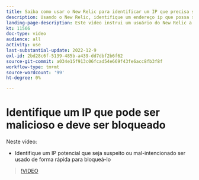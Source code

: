 ```yaml
---
title: Saiba como usar o New Relic para identificar um IP que precisa ser bloqueado
description: Usando o New Relic, identifique um endereço ip que possa ser malicioso.  Depois que o IP é determinado, ele é usado no Fastly para bloqueá-lo de acessar o aplicativo
landing-page-description: Este vídeo instrui um usuário do New Relic a encontrar possíveis endereços IP que podem precisar ser bloqueados ao acessar o site.
kt: 11566
doc-type: video
audience: all
activity: use
last-substantial-update: 2022-12-9
exl-id: 2bd28c6f-5139-485b-a439-dd7dbf2b6f62
source-git-commit: a034e15f913c06fcad54e669f43fe6acc8fb3f8f
workflow-type: tm+mt
source-wordcount: '99'
ht-degree: 0%

---
```


# Identifique um IP que pode ser malicioso e deve ser bloqueado

Neste vídeo:

- Identifique um IP potencial que seja suspeito ou mal-intencionado &#x200B; ser usado de forma rápida para bloqueá-lo

>[!VIDEO](https://video.tv.adobe.com/v/3412088/)
